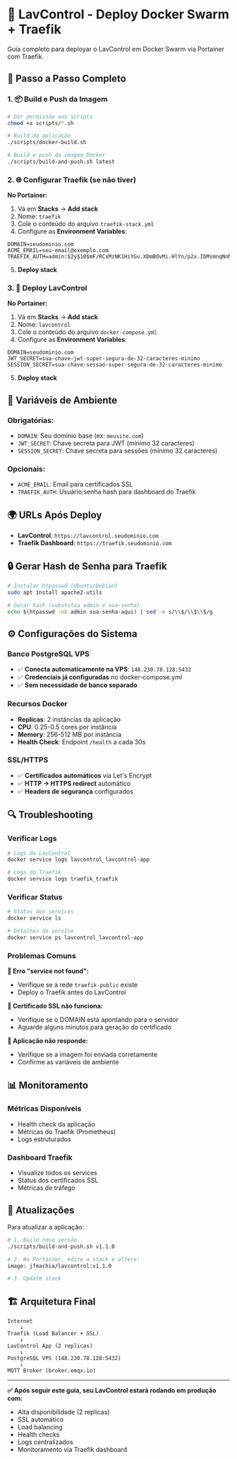 # 🐳 LavControl - Deploy Docker Swarm + Traefik

Guia completo para deployar o LavControl em Docker Swarm via Portainer com Traefik.

## 🚀 Passo a Passo Completo

### 1. 📦 Build e Push da Imagem

```bash
# Dar permissão aos scripts
chmod +x scripts/*.sh

# Build da aplicação
./scripts/docker-build.sh

# Build e push da imagem Docker
./scripts/build-and-push.sh latest
```

### 2. 🌐 Configurar Traefik (se não tiver)

**No Portainer:**
1. Vá em **Stacks** → **Add stack**
2. Nome: `traefik`
3. Cole o conteúdo do arquivo `traefik-stack.yml`
4. Configure as **Environment Variables**:

```env
DOMAIN=seudominio.com
ACME_EMAIL=seu-email@exemplo.com
TRAEFIK_AUTH=admin:$2y$10$mF/RCxMzNK1HiYGu.XDmBOvMi.HlYn/p2x.IbMsmnqNnMPnc0WOTS
```

5. **Deploy stack**

### 3. 🎯 Deploy LavControl

**No Portainer:**
1. Vá em **Stacks** → **Add stack** 
2. Nome: `lavcontrol`
3. Cole o conteúdo do arquivo `docker-compose.yml`
4. Configure as **Environment Variables**:

```env
DOMAIN=seudominio.com
JWT_SECRET=sua-chave-jwt-super-segura-de-32-caracteres-minimo
SESSION_SECRET=sua-chave-sessao-super-segura-de-32-caracteres-minimo
```

5. **Deploy stack**

## 🔧 Variáveis de Ambiente

### Obrigatórias:
- `DOMAIN`: Seu domínio base (ex: `meusite.com`)
- `JWT_SECRET`: Chave secreta para JWT (mínimo 32 caracteres)
- `SESSION_SECRET`: Chave secreta para sessões (mínimo 32 caracteres)

### Opcionais:
- `ACME_EMAIL`: Email para certificados SSL
- `TRAEFIK_AUTH`: Usuário:senha hash para dashboard do Traefik

## 🌍 URLs Após Deploy

- **LavControl**: `https://lavcontrol.seudominio.com`
- **Traefik Dashboard**: `https://traefik.seudominio.com`

## 🔒 Gerar Hash de Senha para Traefik

```bash
# Instalar htpasswd (Ubuntu/Debian)
sudo apt install apache2-utils

# Gerar hash (substitua admin e sua-senha)
echo $(htpasswd -nb admin sua-senha-aqui) | sed -e s/\\$/\\$\\$/g
```

## ⚙️ Configurações do Sistema

### Banco PostgreSQL VPS
- ✅ **Conecta automaticamente na VPS**: `148.230.78.128:5432`
- ✅ **Credenciais já configuradas** no docker-compose.yml
- ✅ **Sem necessidade de banco separado**

### Recursos Docker
- **Replicas**: 2 instâncias da aplicação
- **CPU**: 0.25-0.5 cores por instância
- **Memory**: 256-512 MB por instância
- **Health Check**: Endpoint `/health` a cada 30s

### SSL/HTTPS
- ✅ **Certificados automáticos** via Let's Encrypt
- ✅ **HTTP → HTTPS redirect** automático
- ✅ **Headers de segurança** configurados

## 🔍 Troubleshooting

### Verificar Logs
```bash
# Logs do LavControl
docker service logs lavcontrol_lavcontrol-app

# Logs do Traefik
docker service logs traefik_traefik
```

### Verificar Status
```bash
# Status dos services
docker service ls

# Detalhes do service
docker service ps lavcontrol_lavcontrol-app
```

### Problemas Comuns

**🚫 Erro "service not found":**
- Verifique se a rede `traefik-public` existe
- Deploy o Traefik antes do LavControl

**🚫 Certificado SSL não funciona:**
- Verifique se o DOMAIN está apontando para o servidor
- Aguarde alguns minutos para geração do certificado

**🚫 Aplicação não responde:**
- Verifique se a imagem foi enviada corretamente
- Confirme as variáveis de ambiente

## 📊 Monitoramento

### Métricas Disponíveis
- Health check da aplicação
- Métricas do Traefik (Prometheus)
- Logs estruturados

### Dashboard Traefik
- Visualize todos os services
- Status dos certificados SSL
- Métricas de tráfego

## 🔄 Atualizações

Para atualizar a aplicação:

```bash
# 1. Build nova versão
./scripts/build-and-push.sh v1.1.0

# 2. No Portainer, edite a stack e altere:
image: jfmachia/lavcontrol:v1.1.0

# 3. Update stack
```

## 🏗️ Arquitetura Final

```
Internet
    ↓
Traefik (Load Balancer + SSL)
    ↓
LavControl App (2 replicas)
    ↓
PostgreSQL VPS (148.230.78.128:5432)
    ↓
MQTT Broker (broker.emqx.io)
```

---

**✅ Após seguir este guia, seu LavControl estará rodando em produção com:**
- Alta disponibilidade (2 replicas)
- SSL automático
- Load balancing
- Health checks
- Logs centralizados
- Monitoramento via Traefik dashboard
